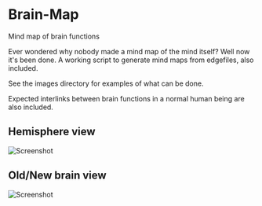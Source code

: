 Brain-Map
=========

Mind map of brain functions

Ever wondered why nobody made a mind map of the mind itself? Well now it's been done. A working script to generate mind maps from edgefiles, also included.

See the images directory for examples of what can be done.

Expected interlinks between brain functions in a normal human being are also included.

Hemisphere view
---------------
![Screenshot](https://raw.github.com/TQ-tranquility/mind-map/master/images/brain_hemispheres.png)

Old/New brain view
------------------
![Screenshot](https://raw.github.com/TQ-tranquility/mind-map/master/images/brain_oldnew.png)
